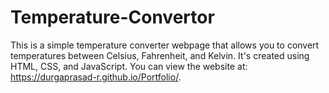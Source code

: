 # Temperature-Convertor
This is a simple temperature converter webpage that allows you to convert temperatures between Celsius, Fahrenheit, and Kelvin. It's created using HTML, CSS, and JavaScript.
You can view the website at: https://durgaprasad-r.github.io/Portfolio/.
